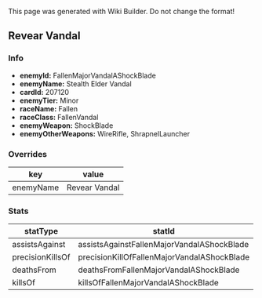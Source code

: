 <span class="wiki-builder">This page was generated with Wiki Builder. Do not change the format!</span>

## Revear Vandal
### Info
* **enemyId:** FallenMajorVandalAShockBlade
* **enemyName:** Stealth Elder Vandal
* **cardId:** 207120
* **enemyTier:** Minor
* **raceName:** Fallen
* **raceClass:** FallenVandal
* **enemyWeapon:** ShockBlade
* **enemyOtherWeapons:** WireRifle, ShrapnelLauncher

### Overrides
key | value
--- | -----
enemyName | Revear Vandal

### Stats
statType | statId
-------- | ------
assistsAgainst | assistsAgainstFallenMajorVandalAShockBlade
precisionKillsOf | precisionKillOfFallenMajorVandalAShockBlade
deathsFrom | deathsFromFallenMajorVandalAShockBlade
killsOf | killsOfFallenMajorVandalAShockBlade

